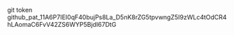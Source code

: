 git token
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